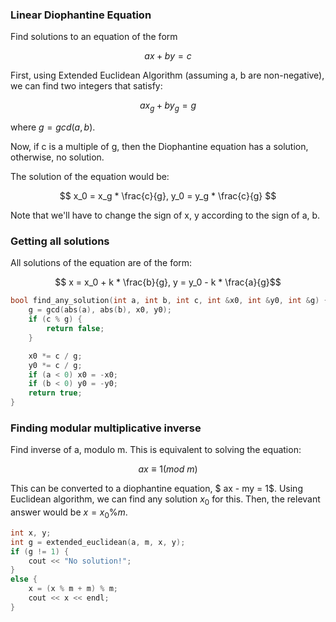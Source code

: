 ### Linear Diophantine Equation

Find solutions to an equation of the form

$$ ax + by = c $$

First, using Extended Euclidean Algorithm (assuming a, b are non-negative), we can find two integers that satisfy:

$$ ax_g + by_g = g$$

where $g = gcd(a, b)$. 

Now, if c is a multiple of g, then the Diophantine equation has a solution, otherwise, no solution.

The solution of the equation would be:

$$ x_0 = x_g * \frac{c}{g}, y_0 = y_g * \frac{c}{g} $$

Note that we'll have to change the sign of x, y according to the sign of a, b. 

### Getting all solutions

All solutions of the equation are of the form: 

$$ x = x_0 + k * \frac{b}{g}, y = y_0 - k * \frac{a}{g}$$

```c++
bool find_any_solution(int a, int b, int c, int &x0, int &y0, int &g) {
    g = gcd(abs(a), abs(b), x0, y0);
    if (c % g) {
        return false;
    }

    x0 *= c / g;
    y0 *= c / g;
    if (a < 0) x0 = -x0;
    if (b < 0) y0 = -y0;
    return true;
}
```

### Finding modular multiplicative inverse

Find inverse of a, modulo m. This is equivalent to solving the equation:

$$ ax \equiv 1 (mod~m) $$

This can be converted to a diophantine equation, $ ax - my = 1$. Using Euclidean algorithm, we can find any solution $x_0$ for this. Then, the relevant answer would be $x = x_0 \% m$.

```c++
int x, y;
int g = extended_euclidean(a, m, x, y);
if (g != 1) {
    cout << "No solution!";
}
else {
    x = (x % m + m) % m;
    cout << x << endl;
}
```